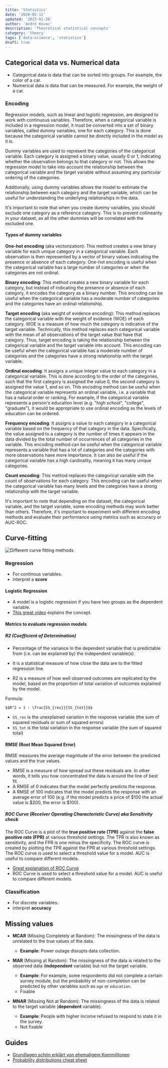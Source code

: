 ```yaml
---
title: 'Statistics'
date: '2020-02-11'
updated: '2023-01-26'
author: 'André Kovac'
description: 'Theoretical statistical concepts'
category: 'theory'
tags: ['data-science', 'statistics']
draft: true
---
```


## Categorical data vs. Numerical data

- Categorical data is data that can be sorted into groups. For example, the color of a car.
- Numerical data is data that can be measured. For example, the weight of a car.

### Encoding

Regression models, such as linear and logistic regression, are designed to work with continuous variables. Therefore, when a categorical variable is included in a regression model, it must be converted into a set of binary variables, called dummy variables, one for each category. This is done because the categorical variable cannot be directly included in the model as it is.

Dummy variables are used to represent the categories of the categorical variable. Each category is assigned a binary value, usually 0 or 1, indicating whether the observation belongs to that category or not. This allows the regression model to take into account the relationship between the categorical variable and the target variable without assuming any particular ordering of the categories.

Additionally, using dummy variables allows the model to estimate the relationship between each category and the target variable, which can be useful for understanding the underlying relationships in the data.

It's important to note that when you create dummy variables, you should exclude one category as a reference category. This is to prevent collinearity in your dataset, as all the other dummies will be correlated with the excluded one.

#### Types of dummy variables

**One-hot encoding** (aka vectorization): This method creates a new binary variable for each unique category in a categorical variable. Each observation is then represented by a vector of binary values indicating the presence or absence of each category. One-hot encoding is useful when the categorical variable has a large number of categories or when the categories are not ordinal.

**Binary encoding**: This method creates a new binary variable for each category, but instead of indicating the presence or absence of each category, it encodes the category as a binary number. This encoding can be useful when the categorical variable has a moderate number of categories and the categories have an ordinal relationship.

**Target encoding** (aka weight of evidence encoding): This method replaces the categorical variable with the weight of evidence (WOE) of each category. WOE is a measure of how much the *category* is indicative of the target variable. Technically, this method replaces each categorical variable with the mean of all observations of the target value that have that category. Thus, target encoding is taking the relationship between the categorical variable and the target variable into account. This encoding can be useful when the categorical variable has a moderate number of categories and the categories have a strong relationship with the target variable.

**Ordinal encoding**: It assigns a unique integer value to each category in a categorical variable. This is done according to the order of the categories, such that the first category is assigned the value 0, the second category is assigned the value 1, and so on. This encoding method can be useful when the categorical variable represents an ordinal variable, i.e. a variable that has a natural order or ranking. For example, if the categorical variable represents a person's education level (e.g. "high school", "college", "graduate"), it would be appropriate to use ordinal encoding as the levels of education can be ordered.

**Frequency encoding**: It assigns a value to each category in a categorical variable based on the frequency of that category in the data. Specifically, the value assigned to a category is the number of times it appears in the data divided by the total number of occurrences of all categories in the variable. This encoding method can be useful when the categorical variable represents a variable that has a lot of categories and the categories with more observations have more importance. It can also be useful if the categorical variable has a high cardinality, meaning it has many unique categories.

**Count encoding**: This method replaces the categorical variable with the count of observations for each category. This encoding can be useful when the categorical variable has many levels and the categories have a strong relationship with the target variable.

It's important to note that depending on the dataset, the categorical variable, and the target variable, some encoding methods may work better than others. Therefore, it's important to experiment with different encoding methods and evaluate their performance using metrics such as accuracy or AUC-ROC.


## Curve-fitting

![Different curve fitting methods](./curve-fitting.jpg)

### Regression

- For continous variables.
- interpret a **score**

#### Logistic Regression

- A model is a logistic regression if you have two groups as the dependent variable.
- [This great video](https://www.youtube.com/watch?v=vN5cNN2-HWE) explains the concept.


#### Metrics to evaluate regression models

##### R2 (Coefficient of Determination)

- Percentage of the variance in the dependent variable that is predictable from (i.e. can be explained by) the independent variable(s).
- It is a statistical measure of how close the data are to the fitted regression line.
  
- R2 is a measure of how well observed outcomes are replicated by the model, based on the proportion of total variation of outcomes explained by the model.

Formula:
```
$$R^2 = 1 - \frac{SS_{res}}{SS_{tot}}$$
```

- `SS_res` is the unexplained variation in the response variable (the sum of squared residuals or sum of squared errors)
- `SS_tot` is the total variation in the response variable (the sum of squared total)

#### RMSE (Root Mean Squared Error)

RMSE measures the average magnitude of the error between the predicted values and the true values.

- RMSE is a measure of how spread out these residuals are. In other words, it tells you how concentrated the data is around the line of best fit.
- A RMSE of 0 indicates that the model perfectly predicts the response.
- A RMSE of 100 indicates that the model predicts the response with an average error of 100 (e.g. if the model predicts a price of $100 the actual value is $200, the error is $100).

##### ROC Curve (Receiver Operating Characteristic Curve) aka Sensitivity check

The ROC Curve is a plot of the **true positive rate (TPR)** against the **false positive rate (FPR)** at various threshold settings. The TPR is also known as sensitivity, and the FPR is one minus the specificity. The ROC curve is created by plotting the TPR against the FPR at various threshold settings. The ROC curve is used to select a threshold value for a model. AUC is useful to compare different models.

- [Great explanation of ROC Curve](https://www.youtube.com/watch?v=4jRBRDbJemM)
- ROC Curve is used to select a threshold value for a model. AUC is useful to compare different models.

### Classification

- For discrete variables.
- interpret **accuracy**

## Missing values

- **MCAR** (Missing Completely at Random): The missingness of the data is unrelated to the true values of the data.

    - **Example**: Power outage disrupts data collection.

- **MAR** (Missing at Random): The missingness of the data is related to the observed data (**independent** variable) but not the target variable.

    - **Example**:  For example, some respondents did not complete a certain survey module, but the probability of non-completion can be predicted by other variables such as `age` or `education`.
    - Fixable

- **MNAR** (Missing Not at Random): The missingness of the data is related to the target variable (**dependent** variable).

    - **Example**: People with higher income refused to respond to state it in the survey.
    - Not fixable


## Guides

- [Grundlagen schön erklärt von ehemaligem Kommilitonen](./Statistics_basics_Simon.pdf)
- [Probability distributions cheat sheet](./probability_cheat_sheet.png)